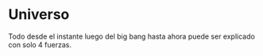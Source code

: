 # Universo
Todo desde el instante luego del big bang hasta ahora puede ser explicado con solo 4 fuerzas.